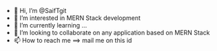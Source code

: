 - 👋 Hi, I’m @SaifTgit
- 👀 I’m interested in MERN Stack development
- 🌱 I’m currently learning ...
- 💞️ I’m looking to collaborate on any application based on MERN Stack
- 📫 How to reach me ==> mail me on this id 

<!---
SaifTgit/SaifTgit is a ✨ special ✨ repository because its `README.md` (this file) appears on your GitHub profile.
You can click the Preview link to take a look at your changes.
--->
